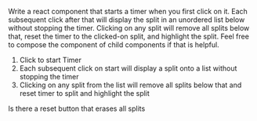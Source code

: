 Write a react component that starts a timer when you first click on it. Each subsequent click after that will display the split in an unordered list below without stopping the timer. Clicking on any split will remove all splits below that, reset the timer to the clicked-on split, and highlight the split. Feel free to compose the component of child components if that is helpful.

1. Click to start Timer
2. Each subsequent click on start will display a split onto a list without stopping the timer
3. Clicking on any split from the list will remove all splits below that and reset timer to split and highlight the split

Is there a reset button that erases all splits
